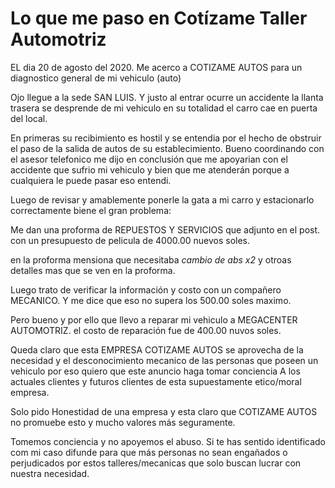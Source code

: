 # Lo que me paso en Cotízame Taller Automotriz

EL dia 20 de agosto del 2020.
Me acerco a COTIZAME AUTOS para un diagnostico general de mi vehiculo (auto)

Ojo llegue a la sede SAN LUIS.
Y justo al entrar ocurre un accidente la llanta trasera se desprende de mi vehiculo en su totalidad el carro cae en puerta del local.

En primeras su recibimiento es hostil y se entendia por el hecho de obstruir el paso de la salida de autos de su establecimiento.
Bueno coordinando con el asesor telefonico me dijo en conclusión que me apoyarian con el accidente que sufrio mi vehiculo
y bien que me atenderán porque a cualquiera le puede pasar eso entendi.

Luego de revisar y amablemente ponerle la gata a mi carro y estacionarlo correctamente biene el gran problema:

Me dan una proforma de REPUESTOS Y SERVICIOS que adjunto en el post.
con un presupuesto de pelicula de 4000.00 nuevos soles.

en la proforma mensiona que necesitaba *cambio de abs x2* y otroas detalles mas que se ven en la proforma.


Luego trato de verificar la información y costo con un compañero MECANICO.
Y me dice que eso no supera los 500.00 soles maximo.

Pero bueno y por ello que llevo a reparar mi vehiculo a MEGACENTER AUTOMOTRIZ. el costo de reparación fue de 400.00 nuvos soles.


Queda claro que esta EMPRESA COTIZAME AUTOS se aprovecha de la necesidad y el desconocimiento mecanico de las personas
que poseen un vehiculo por eso quiero que este anuncio haga tomar conciencia
A los actuales clientes y futuros clientes de esta supuestamente etico/moral empresa.

Solo pido Honestidad de una empresa y esta claro que COTIZAME AUTOS no promuebe esto y mucho valores más seguramente.

Tomemos conciencia y no apoyemos el abuso. Si te has sentido identificado com mi caso difunde para que más personas no sean engañados o perjudicados por estos talleres/mecanicas que solo buscan lucrar con nuestra necesidad.
